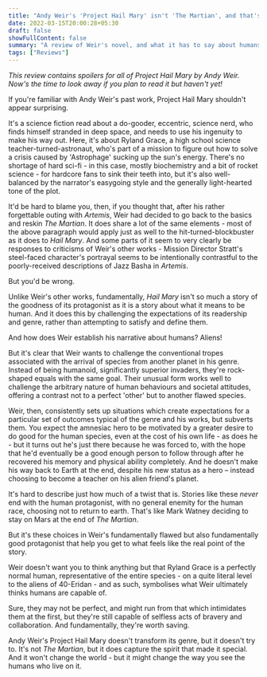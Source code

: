 ```yaml
---
title: "Andy Weir's 'Project Hail Mary' isn't 'The Martian', and that's a good thing"
date: 2022-03-15T20:00:28+05:30
draft: false
showFullContent: false
summary: "A review of Weir's novel, and what it has to say about humans"
tags: ["Reviews"]
---
```


_This review contains spoilers for all of Project Hail Mary by Andy Weir. Now's the time to look away if you plan to read it but haven't yet!_

If you're familiar with Andy Weir's past work, Project Hail Mary shouldn't appear surprising.

It's a science fiction read about a do-gooder, eccentric, science nerd, who finds himself stranded in deep space, and needs to use his ingenuity to make his way out. Here, it's about Ryland Grace, a high school science teacher-turned-astronaut, who's part of a mission to figure out how to solve a crisis caused by 'Astrophage' sucking up the sun's energy. There's no shortage of hard sci-fi - in this case, mostly biochemistry and a bit of rocket science - for hardcore fans to sink their teeth into, but it's also well-balanced by the narrator's easygoing style and the generally light-hearted tone of the plot.

It'd be hard to blame you, then, if you thought that, after his rather forgettable outing with _Artemis_, Weir had decided to go back to the basics and reskin _The Martian_. It does share a lot of the same elements - most of the above paragraph would apply just as well to the hit-turned-blockbuster as it does to _Hail Mary_. And some parts of it seem to very clearly be responses to criticisms of Weir's other works - Mission Director Stratt's steel-faced character's portrayal seems to be intentionally contrastful to the poorly-received descriptions of Jazz Basha in _Artemis_.

But you'd be wrong.

Unlike Weir's other works, fundamentally, _Hail Mary_ isn't so much a story of the goodness of its protagonist as it is a story about what it means to be human. And it does this by challenging the expectations of its readership and genre, rather than attempting to satisfy and define them.

And how does Weir establish his narrative about humans? Aliens!

But it's clear that Weir wants to challenge the conventional tropes associated with the arrival of species from another planet in his genre. Instead of being humanoid, significantly superior invaders, they're rock-shaped equals with the same goal. Their unusual form works well to challenge the arbitrary nature of human behaviours and societal attitudes, offering a contrast not to a perfect 'other' but to another flawed species.

Weir, then, consistently sets up situations which create expectations for a particular set of outcomes typical of the genre and his works, but subverts them. You expect the amnesiac hero to be motivated by a greater desire to do good for the human species, even at the cost of his own life - as does he - but it turns out he's just there because he was forced to, with the hope that he'd eventually be a good enough person to follow through after he recovered his memory and physical ability completely. And he doesn't make his way back to Earth at the end, despite his new status as a hero – instead choosing to become a teacher on his alien friend's planet.

It's hard to describe just how much of a twist that is. Stories like these _never_ end with the human protagonist, with no general enemity for the human race, choosing not to return to earth. That's like Mark Watney deciding to stay on Mars at the end of _The Martian_.

But it's these choices in Weir's fundamentally flawed but also fundamentally good protagonist that help you get to what feels like the real point of the story.

Weir doesn't want you to think anything but that Ryland Grace is a perfectly normal human, representative of the entire species - on a quite literal level to the aliens of 40-Eridan - and as such, symbolises what Weir ultimately thinks humans are capable of.

Sure, they may not be perfect, and might run from that which intimidates them at the first, but they're still capable of selfless acts of bravery and collaboration. And fundamentally, they're worth saving.

Andy Weir's Project Hail Mary doesn't transform its genre, but it doesn't try to. It's not _The Martian_, but it does capture the spirit that made it special. And it won't change the world - but it might change the way you see the humans who live on it.
